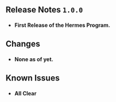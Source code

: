 ## Release Notes `1.0.0`
- #### First Release of the Hermes Program.
## Changes
- #### None as of yet.
## Known Issues
- #### All Clear
